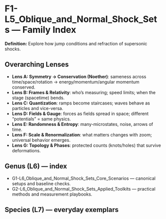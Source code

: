 # F1-L5_Oblique_and_Normal_Shock_Sets — Family Index
**Definition:** Explore how jump conditions and refraction of supersonic shocks.

## Overarching Lenses

- **Lens A: Symmetry -> Conservation (Noether)**: sameness across time/space/rotation → energy/momentum/angular momentum conserved.
- **Lens B: Frames & Relativity**: who’s measuring; speed limits; when the stage (spacetime) bends.
- **Lens C: Quantization**: ramps become staircases; waves behave as particles and vice-versa.
- **Lens D: Fields & Gauge**: forces as fields spread in space; different “potentials” = same physics.
- **Lens E: Randomness & Entropy**: many-microstates, noise, arrows of time.
- **Lens F: Scale & Renormalization**: what matters changes with zoom; universal behavior emerges.
- **Lens G: Topology & Phases**: protected counts (knots/holes) that survive deformations.

## Genus (L6) — index
- G1-L6_Oblique_and_Normal_Shock_Sets_Core_Scenarios — canonical setups and baseline checks.
- G2-L6_Oblique_and_Normal_Shock_Sets_Applied_Toolkits — practical methods and measurement playbooks.

## Species (L7) — everyday exemplars
